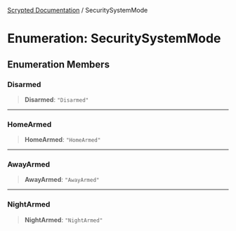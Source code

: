 [Scrypted Documentation](../globals.md) / SecuritySystemMode

# Enumeration: SecuritySystemMode

## Enumeration Members

### Disarmed

> **Disarmed**: `"Disarmed"`

***

### HomeArmed

> **HomeArmed**: `"HomeArmed"`

***

### AwayArmed

> **AwayArmed**: `"AwayArmed"`

***

### NightArmed

> **NightArmed**: `"NightArmed"`
